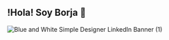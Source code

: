 ## !Hola! Soy Borja 👋
![Blue and White Simple Designer LinkedIn Banner (1)](https://github.com/user-attachments/assets/10eb49d2-7fcc-4bae-a944-236178023e56)

<!--
**BorjaCamara96/BorjaCamara96** is a ✨ _special_ ✨ repository because its `README.md` (this file) appears on your GitHub profile.

Here are some ideas to get you started:

- 🔭 I’m currently working on ...
- 🌱 I’m currently learning ...
- 👯 I’m looking to collaborate on ...
- 🤔 I’m looking for help with ...
- 💬 Ask me about ...
- 📫 How to reach me: ...
- 😄 Pronouns: ...
- ⚡ Fun fact: ...
-->
